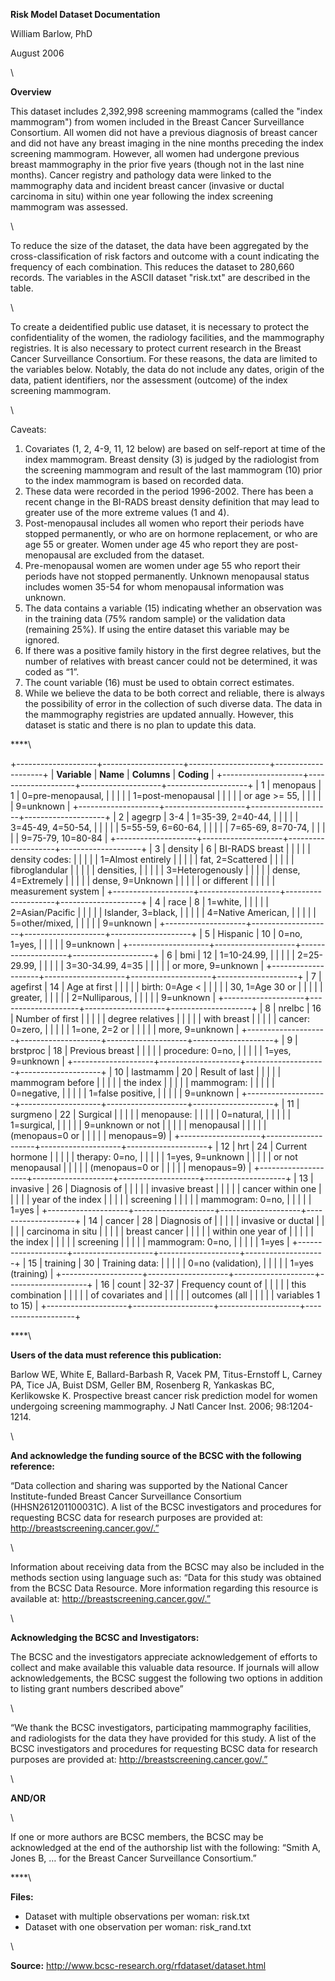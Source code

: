 **Risk Model Dataset Documentation**

William Barlow, PhD

August 2006

\

**Overview**

This dataset includes 2,392,998 screening mammograms (called the "index
mammogram") from women included in the Breast Cancer Surveillance
Consortium. All women did not have a previous diagnosis of breast cancer
and did not have any breast imaging in the nine months preceding the
index screening mammogram. However, all women had undergone previous
breast mammography in the prior five years (though not in the last nine
months). Cancer registry and pathology data were linked to the
mammography data and incident breast cancer (invasive or ductal
carcinoma in situ) within one year following the index screening
mammogram was assessed.

\

To reduce the size of the dataset, the data have been aggregated by the
cross-classification of risk factors and outcome with a count indicating
the frequency of each combination. This reduces the dataset to 280,660
records. The variables in the ASCII dataset "risk.txt" are described in
the table.

\

To create a deidentified public use dataset, it is necessary to protect
the confidentiality of the women, the radiology facilities, and the
mammography registries. It is also necessary to protect current research
in the Breast Cancer Surveillance Consortium. For these reasons, the
data are limited to the variables below. Notably, the data do not
include any dates, origin of the data, patient identifiers, nor the
assessment (outcome) of the index screening mammogram.

\

Caveats:

1.  Covariates (1, 2, 4-9, 11, 12 below) are based on self-report at
    time of the index mammogram. Breast density (3) is judged by the
    radiologist from the screening mammogram and result of the last
    mammogram (10) prior to the index mammogram is based on
    recorded data.
2.  These data were recorded in the period 1996-2002. There has been a
    recent change in the BI-RADS breast density definition that may lead
    to greater use of the more extreme values (1 and 4).
3.  Post-menopausal includes all women who report their periods have
    stopped permanently, or who are on hormone replacement, or who are
    age 55 or greater. Women under age 45 who report they are
    post-menopausal are excluded from the dataset.
4.  Pre-menopausal women are women under age 55 who report their periods
    have not stopped permanently. Unknown menopausal status includes
    women 35-54 for whom menopausal information was unknown.
5.  The data contains a variable (15) indicating whether an observation
    was in the training data (75% random sample) or the validation data
    (remaining 25%). If using the entire dataset this variable may
    be ignored.
6.  If there was a positive family history in the first degree
    relatives, but the number of relatives with breast cancer could not
    be determined, it was coded as “1”.
7.  The count variable (16) must be used to obtain correct estimates.
8.  While we believe the data to be both correct and reliable, there is
    always the possibility of error in the collection of such
    diverse data. The data in the mammography registries are
    updated annually. However, this dataset is static and there is no
    plan to update this data.

****\

+--------------------+--------------------+--------------------+--------------------+
| **Variable**       | **Name**           | **Columns**        | **Coding**         |
+--------------------+--------------------+--------------------+--------------------+
| 1                  | menopaus           | 1                  | 0=pre-menopausal,  |
|                    |                    |                    | 1=post-menopausal  |
|                    |                    |                    | or age &gt;= 55,   |
|                    |                    |                    | 9=unknown          |
+--------------------+--------------------+--------------------+--------------------+
| 2                  | agegrp             | 3-4                | 1=35-39, 2=40-44,  |
|                    |                    |                    | 3=45-49, 4=50-54,  |
|                    |                    |                    | 5=55-59, 6=60-64,  |
|                    |                    |                    | 7=65-69, 8=70-74,  |
|                    |                    |                    | 9=75-79, 10=80-84  |
+--------------------+--------------------+--------------------+--------------------+
| 3                  | density            | 6                  | BI-RADS breast     |
|                    |                    |                    | density codes:     |
|                    |                    |                    | 1=Almost entirely  |
|                    |                    |                    | fat, 2=Scattered   |
|                    |                    |                    | fibroglandular     |
|                    |                    |                    | densities,         |
|                    |                    |                    | 3=Heterogenously   |
|                    |                    |                    | dense, 4=Extremely |
|                    |                    |                    | dense, 9=Unknown   |
|                    |                    |                    | or different       |
|                    |                    |                    | measurement system |
+--------------------+--------------------+--------------------+--------------------+
| 4                  | race               | 8                  | 1=white,           |
|                    |                    |                    | 2=Asian/Pacific    |
|                    |                    |                    | Islander, 3=black, |
|                    |                    |                    | 4=Native American, |
|                    |                    |                    | 5=other/mixed,     |
|                    |                    |                    | 9=unknown          |
+--------------------+--------------------+--------------------+--------------------+
| 5                  | Hispanic           | 10                 | 0=no, 1=yes,       |
|                    |                    |                    | 9=unknown          |
+--------------------+--------------------+--------------------+--------------------+
| 6                  | bmi                | 12                 | 1=10-24.99,        |
|                    |                    |                    | 2=25-29.99,        |
|                    |                    |                    | 3=30-34.99, 4=35   |
|                    |                    |                    | or more, 9=unknown |
+--------------------+--------------------+--------------------+--------------------+
| 7                  | agefirst           | 14                 | Age at first       |
|                    |                    |                    | birth: 0=Age &lt;  |
|                    |                    |                    | 30, 1=Age 30 or    |
|                    |                    |                    | greater,           |
|                    |                    |                    | 2=Nulliparous,     |
|                    |                    |                    | 9=unknown          |
+--------------------+--------------------+--------------------+--------------------+
| 8                  | nrelbc             | 16                 | Number of first    |
|                    |                    |                    | degree relatives   |
|                    |                    |                    | with breast        |
|                    |                    |                    | cancer: 0=zero,    |
|                    |                    |                    | 1=one, 2=2 or      |
|                    |                    |                    | more, 9=unknown    |
+--------------------+--------------------+--------------------+--------------------+
| 9                  | brstproc           | 18                 | Previous breast    |
|                    |                    |                    | procedure: 0=no,   |
|                    |                    |                    | 1=yes, 9=unknown   |
+--------------------+--------------------+--------------------+--------------------+
| 10                 | lastmamm           | 20                 | Result of last     |
|                    |                    |                    | mammogram before   |
|                    |                    |                    | the index          |
|                    |                    |                    | mammogram:         |
|                    |                    |                    | 0=negative,        |
|                    |                    |                    | 1=false positive,  |
|                    |                    |                    | 9=unknown          |
+--------------------+--------------------+--------------------+--------------------+
| 11                 | surgmeno           | 22                 | Surgical           |
|                    |                    |                    | menopause:         |
|                    |                    |                    | 0=natural,         |
|                    |                    |                    | 1=surgical,        |
|                    |                    |                    | 9=unknown or not   |
|                    |                    |                    | menopausal         |
|                    |                    |                    | (menopaus=0 or     |
|                    |                    |                    | menopaus=9)        |
+--------------------+--------------------+--------------------+--------------------+
| 12                 | hrt                | 24                 | Current hormone    |
|                    |                    |                    | therapy: 0=no,     |
|                    |                    |                    | 1=yes, 9=unknown   |
|                    |                    |                    | or not menopausal  |
|                    |                    |                    | (menopaus=0 or     |
|                    |                    |                    | menopaus=9)        |
+--------------------+--------------------+--------------------+--------------------+
| 13                 | invasive           | 26                 | Diagnosis of       |
|                    |                    |                    | invasive breast    |
|                    |                    |                    | cancer within one  |
|                    |                    |                    | year of the index  |
|                    |                    |                    | screening          |
|                    |                    |                    | mammogram: 0=no,   |
|                    |                    |                    | 1=yes              |
+--------------------+--------------------+--------------------+--------------------+
| 14                 | cancer             | 28                 | Diagnosis of       |
|                    |                    |                    | invasive or ductal |
|                    |                    |                    | carcinoma in situ  |
|                    |                    |                    | breast cancer      |
|                    |                    |                    | within one year of |
|                    |                    |                    | the index          |
|                    |                    |                    | screening          |
|                    |                    |                    | mammogram: 0=no,   |
|                    |                    |                    | 1=yes              |
+--------------------+--------------------+--------------------+--------------------+
| 15                 | training           | 30                 | Training data:     |
|                    |                    |                    | 0=no (validation), |
|                    |                    |                    | 1=yes (training)   |
+--------------------+--------------------+--------------------+--------------------+
| 16                 | count              | 32-37              | Frequency count of |
|                    |                    |                    | this combination   |
|                    |                    |                    | of covariates and  |
|                    |                    |                    | outcomes (all      |
|                    |                    |                    | variables 1 to 15) |
+--------------------+--------------------+--------------------+--------------------+

****\

**Users of the data must reference this publication:**

Barlow WE, White E, Ballard-Barbash R, Vacek PM, Titus-Ernstoff L,
Carney PA, Tice JA, Buist DSM, Geller BM, Rosenberg R, Yankaskas BC,
Kerlikowske K. Prospective breast cancer risk prediction model for women
undergoing screening mammography. J Natl Cancer Inst. 2006;
98:1204-1214.

\

**And acknowledge the funding source of the BCSC with the following
reference:**

“Data collection and sharing was supported by the National Cancer
Institute-funded Breast Cancer Surveillance Consortium
(HHSN261201100031C). A list of the BCSC investigators and procedures for
requesting BCSC data for research purposes are provided at:
http://breastscreening.cancer.gov/.”

\

Information about receiving data from the BCSC may also be included in
the methods section using language such as: “Data for this study was
obtained from the BCSC Data Resource. More information regarding this
resource is available at: http://breastscreening.cancer.gov/.”

\

**Acknowledging the BCSC and Investigators:**

The BCSC and the investigators appreciate acknowledgement of efforts to
collect and make available this valuable data resource. If journals will
allow acknowledgements, the BCSC suggest the following two options in
addition to listing grant numbers described above”

\

“We thank the BCSC investigators, participating mammography facilities,
and radiologists for the data they have provided for this study. A list
of the BCSC investigators and procedures for requesting BCSC data for
research purposes are provided at: http://breastscreening.cancer.gov/.”

\

**AND/OR**

\

If one or more authors are BCSC members, the BCSC may be acknowledged at
the end of the authorship list with the following: “Smith A, Jones B, …
for the Breast Cancer Surveillance Consortium.”

****\

**Files:**

-   Dataset with multiple observations per woman: risk.txt
-   Dataset with one observation per woman: risk\_rand.txt

\

**Source:** http://www.bcsc-research.org/rfdataset/dataset.html
